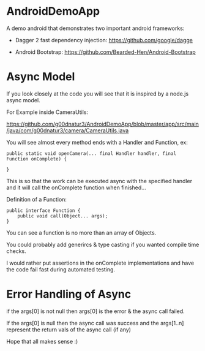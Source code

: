 # AndroidDemoApp

A demo android that demonstrates two important android frameworks:

  * Dagger 2 fast dependency injection: https://github.com/google/dagge

  * Android Bootstrap: https://github.com/Bearded-Hen/Android-Bootstrap


# Async Model

If you look closely at the code you will see that it is inspired by a node.js async model.



For Example inside CameraUtils:

https://github.com/g00dnatur3/AndroidDemoApp/blob/master/app/src/main/java/com/g00dnatur3/camera/CameraUtils.java

You will see almost every method ends with a Handler and Function, ex:

```
public static void openCamera(... final Handler handler, final Function onComplete) {

}
```

This is so that the work can be executed async with the specified handler and it will call the onComplete function when finished... 


Definition of a Function:

```
public interface Function {
    public void call(Object... args);
}
```

You can see a function is no more than an array of Objects.


You could probably add generircs & type casting if you wanted compile time checks.


I would rather put assertions in the onComplete implementations and have the code fail fast during automated testing.




# Error Handling of Async


if the args[0] is not null then args[0] is the error & the async call failed.

If the args[0] is null then the async call was success and the args[1..n] represent the return vals of the async call (if any)





Hope that all makes sense :)








